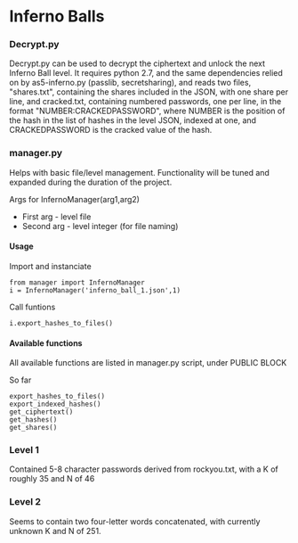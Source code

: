 # Inferno Balls

### Decrypt.py
Decrypt.py can be used to decrypt the ciphertext and unlock the next Inferno Ball level.
It requires python 2.7, and the same dependencies relied on by as5-inferno.py (passlib, secretsharing), and reads two files, "shares.txt", containing the shares included in the JSON, with one share per line,
and cracked.txt, containing numbered passwords, one per line, in the format "NUMBER:CRACKEDPASSWORD", where NUMBER is the position of the
hash in the list of hashes in the level JSON, indexed at one, and CRACKEDPASSWORD is the cracked value of the hash.

### manager.py
Helps with basic file/level management. Functionality will be tuned and expanded during the duration of the project.

Args for InfernoManager(arg1,arg2)
- First arg - level file
- Second arg - level integer (for file naming)
  
#### Usage
Import and instanciate
```
from manager import InfernoManager
i = InfernoManager('inferno_ball_1.json',1)
```
Call funtions
```
i.export_hashes_to_files()
```
#### Available functions
All available functions are listed in manager.py script, under PUBLIC BLOCK

So far
```
export_hashes_to_files()
export_indexed_hashes()
get_ciphertext()
get_hashes()
get_shares()
```

### Level 1
Contained 5-8 character passwords derived from rockyou.txt, with a K of roughly 35 and N of 46
### Level 2
Seems to contain two four-letter words concatenated, with currently unknown K and N of 251.


